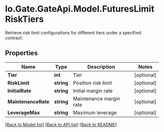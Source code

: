 
# Io.Gate.GateApi.Model.FuturesLimitRiskTiers

Retrieve risk limit configurations for different tiers under a specified contract.

## Properties

Name | Type | Description | Notes
------------ | ------------- | ------------- | -------------
**Tier** | **int** | Tier | [optional] 
**RiskLimit** | **string** | Position risk limit | [optional] 
**InitialRate** | **string** | Initial margin rate | [optional] 
**MaintenanceRate** | **string** | Maintenance margin rate | [optional] 
**LeverageMax** | **string** | Maximum leverage | [optional] 

[[Back to Model list]](../README.md#documentation-for-models)
[[Back to API list]](../README.md#documentation-for-api-endpoints)
[[Back to README]](../README.md)

